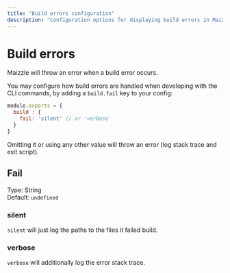 ```yaml
---
title: "Build errors configuration"
description: "Configuration options for displaying build errors in Maizzle"
---
```


# Build errors

Maizzle will throw an error when a build error occurs.

You may configure how build errors are handled when developing with the CLI commands, by adding a `build.fail` key to your config:

<code-sample title="config.js">

  ```js
  module.exports = {
    build : {
      fail: 'silent' // or 'verbose'
    }
  }
  ```

</code-sample>

<alert>Omitting it or using any other value will throw an error (log stack trace and exit script).</alert>

## Fail

Type: String\
Default: `undefined`

### silent

`silent` will just log the paths to the files it failed build.

### verbose

`verbose` will additionally log the error stack trace.
